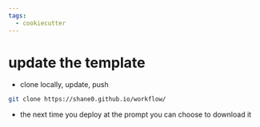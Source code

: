 ```yaml
---
tags:
  - cookiecutter
---
```

# update the template

- clone locally, update, push

```sh
git clone https://shane0.github.io/workflow/ 
```

- the next time you deploy at the prompt you can choose to download it
